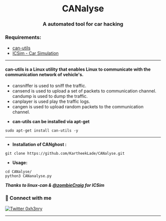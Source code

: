 <h1 align="center"> <b>CANalyse</b></h1>
<h3 align="center"><b>A automated tool for car hacking</b></h3> 

### Requirements:

* [can-utils](https://github.com/linux-can/can-utils)
* [ICSim - Car Simulation](https://github.com/zombieCraig/ICSim)

***

#### can-utils is a Linux utility that enables Linux to communicate with the communication network of vehicle's. 
- cansniffer is used to sniff the traffic.
- cansend is used to upload a set of packets to communication channel.
 candump is used to dump the traffic.
- canplayer is used play the traffic logs.
- cangen is used to upload random packets to the communication channel. 

 + **can-utils can be installed via apt-get**
 ```
 sudo apt-get install can-utils -y
 ```
 ***
 
 + **Installation of CANghost :**
 ```
 git clone https://github.com/KartheekLade/CANalyse.git
 ```
 + **Usage:**
 ```
 cd CANalyse/
 python3 CANanalyse.py

 ```


 ***Thanks to linux-can & [@zombieCraig](https://github.com/zombieCraig) for ICSim***
 
 
### 🤝 Connect with me

[![Twitter 0xh3nry](https://img.shields.io/badge/twitter-%231DA1F2.svg?&style=for-the-badge&logo=twitter&logoColor=white)](https://twitter.com/0xh3nry)


---
